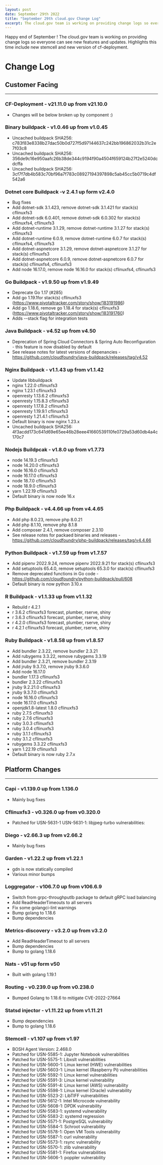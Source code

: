 ```yaml
---
layout: post
date: September 29th 2022
title: "September 29th cloud.gov Change Log"
excerpt: The cloud.gov team is working on providing change logs so everyone can see new features and updates.
---
```


Happy end of September ! The cloud.gov team is working on providing change logs so everyone can see new features and updates. Highlights this time include new stemcell and new version of cf-deployment.

# Change Log

## Customer Facing

---

### CF-Deployment - v21.11.0 up from v21.10.0

* Changes will be below broken up by component :)

### Binary buildpack - v1.0.46 up from v1.0.45

* Uncached buildpack SHA256: c783f83e8338b27dac50b0d727f5d97144637c242bb196862032b31c2e7f03c8
* Uncached buildpack SHA256: 356de9c16e950aafc26b38de344c9194f90a4504f659124b27f2e5240dcdcffa
* Uncached buildpack SHA256: 3cf7f7db4b583c70bf96a7f783c08927194397898c5ab45cc5b0719c4df542a6

### Dotnet core Buildpack -v 2.4.1 up form v2.4.0

* Bug fixes
* Add dotnet-sdk 3.1.423, remove dotnet-sdk 3.1.421 for stack(s) cflinuxfs3
* Add dotnet-sdk 6.0.401, remove dotnet-sdk 6.0.302 for stack(s) cflinuxfs4, cflinuxfs3
* Add dotnet-runtime 3.1.29, remove dotnet-runtime 3.1.27 for stack(s) cflinuxfs3
* Add dotnet-runtime 6.0.9, remove dotnet-runtime 6.0.7 for stack(s) cflinuxfs4, cflinuxfs3
* Add dotnet-aspnetcore 3.1.29, remove dotnet-aspnetcore 3.1.27 for stack(s) cflinuxfs3
* Add dotnet-aspnetcore 6.0.9, remove dotnet-aspnetcore 6.0.7 for stack(s) cflinuxfs4, cflinuxfs3
* Add node 16.17.0, remove node 16.16.0 for stack(s) cflinuxfs4, cflinuxfs3

### Go Buildpack - v1.9.50 up from v1.9.49

* Deprecate Go 1.17 (#285)
* Add go 1.19.1for stack(s) cflinuxfs3 (https://www.pivotaltracker.com/story/show/183191986)
* Add go 1.18.6, remove go 1.18.4 for stack(s) cflinuxfs3 (https://www.pivotaltracker.com/story/show/183191760)
* Adds --stack flag for integration tests

### Java Buildpack - v4.52 up from v4.50

* Deprecation of Spring Cloud Connectors & Spring Auto Reconfiguration - this feature is now disabled by default
* See release notes for latest versions of depenancies - https://github.com/cloudfoundry/java-buildpack/releases/tag/v4.52

### Nginx Buildpack - v1.1.43 up from v1.1.42

* Update libbuildpack
* nginx	1.22.0	cflinuxfs3
* nginx	1.23.1	cflinuxfs3
* openresty	1.13.6.2	cflinuxfs3
* openresty	1.15.8.3	cflinuxfs3
* openresty	1.17.8.2	cflinuxfs3
* openresty	1.19.9.1	cflinuxfs3
* openresty	1.21.4.1	cflinuxfs3
* Default binary is now nginx 1.23.x
* Uncached buildpack SHA256: 4f3acdd173c641d69e65ee46b28eee41660539110fe0729a53d60db4a4c170c7

### Nodejs Buildpcak - v1.8.0 up from v1.7.73

* node	14.19.3	cflinuxfs3
* node	14.20.0	cflinuxfs3
* node	16.16.0	cflinuxfs3
* node	16.17.0	cflinuxfs3
* node	18.7.0	cflinuxfs3
* node	18.9.0	cflinuxfs3
* yarn	1.22.19	cflinuxfs3
* Default binary is now node 16.x

### Php Buildpack - v4.4.66 up from v4.4.65

* Add php 8.0.23, remove php 8.0.21
* Add php 8.1.10, remove php 8.1.8
* Add composer 2.4.1, remove composer 2.3.10
* See release notes for packaed binaries and releases - https://github.com/cloudfoundry/php-buildpack/releases/tag/v4.4.66

### Python Buildpack - v1.7.59 up from v1.7.57

* Add pipenv 2022.9.24, remove pipenv 2022.9.21 for stack(s) cflinuxfs3
* Add setuptools 65.4.0, remove setuptools 65.3.0 for stack(s) cflinuxfs3
* Remove deprecated functions in Go code - https://github.com/cloudfoundry/python-buildpack/pull/608
* Default binary is now python 3.10.x

### R Buildpack - v1.1.33 up from v1.1.32

* Rebuild r 4.2.1
* r	3.6.2	cflinuxfs3	forecast, plumber, rserve, shiny
* r	3.6.3	cflinuxfs3	forecast, plumber, rserve, shiny
* r	4.2.0	cflinuxfs3	forecast, plumber, rserve, shiny
* r	4.2.1	cflinuxfs3	forecast, plumber, rserve, shiny

### Ruby Buildpack - v1.8.58 up from v1.8.57

* Add bundler 2.3.22, remove bundler 2.3.21
* Add rubygems 3.3.22, remove rubygems 3.3.19
* Add bundler 2.3.21, remove bundler 2.3.19
* Add jruby 9.3.7.0, remove jruby 9.3.6.0
* Add node 16.17.0
* bundler	1.17.3	cflinuxfs3
* bundler	2.3.22	cflinuxfs3
* jruby	9.2.21.0	cflinuxfs3
* jruby	9.3.7.0	cflinuxfs3
* node	16.16.0	cflinuxfs3
* node	16.17.0	cflinuxfs3
* openjdk1.8-latest	1.8.0	cflinuxfs3
* ruby	2.7.5	cflinuxfs3
* ruby	2.7.6	cflinuxfs3
* ruby	3.0.3	cflinuxfs3
* ruby	3.0.4	cflinuxfs3
* ruby	3.1.1	cflinuxfs3
* ruby	3.1.2	cflinuxfs3
* rubygems	3.3.22	cflinuxfs3
* yarn	1.22.19	cflinuxfs3
* Default binary is now ruby 2.7.x

## Platform Changes

---

### Capi - v1.139.0 up from 1.136.0

* Mainly bug fixes

### Cflinuxfs3 - v0.326.0 up from v0.320.0

* Patched for USN-5631-1 USN-5631-1: libjpeg-turbo vulnerabilities:

### Diego - v2.66.3 up from v2.66.2

* Mainly bug fixes

### Garden - v1.22.2 up from v1.22.1

* gdn is now statically compiled
* Various minor bumps

### Loggregator - v106.7.0 up from v106.6.9

* Switch from grpc-throughputlb package to default gRPC load balancing
* Add ReadHeaderTimeouts to all servers
* Fix some golangci-lint warnings
* Bump golang to 1.18.6
* Bump dependencies

### Metrics-discovery - v3.2.0 up from v3.2.0

* Add ReadHeaderTimeout to all servers 
* Bump dependencies
* Bump to golang 1.18.6

### Nats - v51 up form v50

* Built with golang 1.19.1

### Routing - v0.239.0 up from v0.238.0

* Bumped Golang to 1.18.6 to mitigate CVE-2022-27664

### Statsd injector - v1.11.22 up from v1.11.21

* Bump dependencies
* Bump to golang 1.18.6

### Stemcell - v1.107 up from v1.97

* BOSH Agent Version: 2.468.0
* Patched for USN-5585-1: Jupyter Notebook vulnerabilities
* Patched for USN-5575-1: Libxslt vulnerabilities
* Patched for USN-5600-1: Linux kernel (HWE) vulnerabilities
* Patched for USN-5603-1: Linux kernel (Raspberry Pi) vulnerabilities
* Patched for USN-5592-1: Linux kernel vulnerabilities
* Patched for USN-5591-3: Linux kernel vulnerability
* Patched for USN-5591-4: Linux kernel (AWS) vulnerability
* Patched for USN-5598-1: Linux kernel (Oracle) vulnerability
* Patched for USN-5523-2: LibTIFF vulnerabilities
* Patched for USN-5612-1: Intel Microcode vulnerability
* Patched for USN-5608-1: DPDK vulnerability
* Patched for USN-5583-1: systemd vulnerability
* Patched for USN-5583-2: systemd regression
* Patched for USN-5571-1: PostgreSQL vulnerability
* Patched for USN-5584-1: Schroot vulnerability
* Patched for USN-5578-1: Open VM Tools vulnerability
* Patched for USN-5587-1: curl vulnerability
* Patched for USN-5573-1: rsync vulnerability
* Patched for USN-5570-1: zlib vulnerability
* Patched for USN-5581-1: Firefox vulnerabilities
* Patched for USN-5606-1: poppler vulnerability